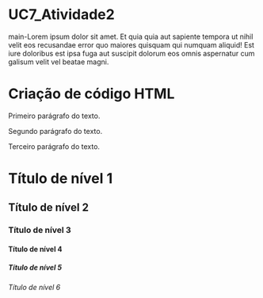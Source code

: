 # UC7_Atividade2

main-Lorem ipsum dolor sit amet. Et quia quia aut sapiente tempora ut nihil velit eos recusandae error quo maiores quisquam qui numquam aliquid! Est iure doloribus est ipsa fuga aut suscipit dolorum eos omnis aspernatur cum galisum velit vel beatae magni.

# Criação de código HTML
<!DOCTYPE html>
<html>
<head>
<meta charset="UTF-8"/>
<title>Document</title>
</head>
<body>
  <p>
    <p1>Primeiro parágrafo do texto.</p>
    <p2>Segundo parágrafo do texto.</p>
    <p3>Terceiro parágrafo do texto.</p>
  </p>  
  <h>
    <h1>Título de nível 1</h1>
    <h2>Título de nível 2</h2>
    <h3>Título de nível 3</h3>
    <h4>Título de nível 4</h4>
    <h5>Título de nível 5</h5>
    <h6>Título de nível 6</h6>
  </h>  
<!-- Conteúdo -->
</body>
</html>
